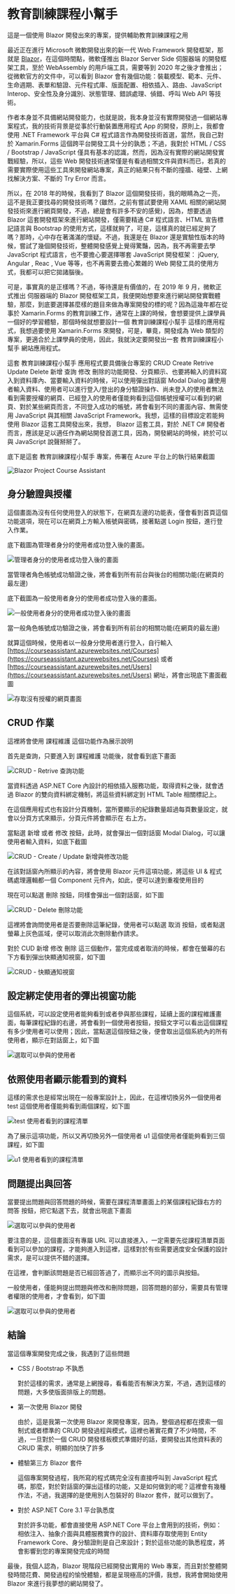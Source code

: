 # 教育訓練課程小幫手

這是一個使用 Blazor 開發出來的專案，提供輔助教育訓練課程之用

最近正在進行 Microsoft 微軟開發出來的新一代 Web Framework 開發框架，那就是 [Blazor](https://docs.microsoft.com/zh-tw/aspnet/core/blazor/?WT.mc_id=DT-MVP-5002220)，在這個時間點，微軟僅推出 Blazor Server Side 伺服器端 的開發框架工具，至於 WebAssembly 的用戶端工具，需要等到 2020 年之後才會推出；從微軟官方的文件中，可以看到 Blazor 會有幾個功能：裝載模型、範本、元件、生命週期、表單和驗證、元件程式庫、版面配置、相依插入、路由、JavaScript Interop、安全性及身分識別、狀態管理、錯誤處理、偵錯、呼叫 Web API 等技術。

作者本身並不具備網站開發能力，也就是說，我本身並沒有實際開發過一個網站專案程式，我的技術背景是從事於行動裝置應用程式 App 的開發，原則上，我都會使用 .NET Framework 平台與 C# 程式語言作為開發技術首選，當然，我自己對於 Xamarin.Forms 這個跨平台開發工具十分的孰悉；不過，我對於 HTML / CSS / Bootstrap / JavaScript 僅具有基本的認識，然而，因為沒有實際的網站開發實戰經驗，所以，這些 Web 開發技術通常僅是有看過相關文件與資料而已，若真的需要實際使用這些工具來開發網站專案，真正的結果只有不斷的撞牆、碰壁、上網找解決方案、不斷的 Try Error 而言。

所以，在 2018 年的時候，我看到了 Blazor 這個開發技術，我的眼睛為之一亮，這不是我正要找尋的開發技術嗎？(雖然，之前有嘗試要使用 XAML 相關的網站開發技術來進行網頁開發，不過，總是會有許多不安的感覺)，因為，想要透過 Blazor 這套開發框架來進行網站開發，僅需要精通 C# 程式語言、HTML 宣告標記語言與 Bootstrap 的使用方式，這樣就夠了，可是，這樣真的就已經足夠了嗎？那時，心中存在著滿滿的懷疑。不過，我還是在 Blazor 還是實驗性版本的時候，嘗試了幾個開發技術，整體開發感覺上覺得驚豔，因為，我不再需要去學 JavaScript 程式語言，也不要擔心要選擇哪套 JavaScript 開發框架： jQuery, Angular , Reac , Vue 等等，也不再需要去擔心繁雜的 Web 開發工具的使用方式，我都可以把它拋諸腦後。

可是，事實真的是正樣嗎？不過，等待還是有價值的，在 2019 年 9 月，微軟正式推出 伺服器端的 Blazor 開發框架工具，我便開始想要來進行網站開發實戰體驗，那麼，到底要選擇甚麼樣的題目來做為專案開發的標的呢？因為這幾年都在從事於 Xamarin.Forms 的教育訓練工作，通常在上課的時候，會想要提供上課學員一個好的學習體驗，那個時候就想要設計一個 教育訓練課程小幫手 這樣的應用程式，我想過要使用 Xamarin.Forms 來開發，可是，畢竟，開發成為 Web 類型的專案，更適合於上課學員的使用，因此，我就決定要開發出一套 教育訓練課程小幫手 網站應用程式。

這套 教育訓練課程小幫手 應用程式要具備後台專案的 CRUD Create Retrive Update Delete 新增 查詢 修改 刪除的功能開發、分頁顯示、也要將輸入的資料寫入到資料庫內、當要輸入資料的時候，可以使用彈出對話窗 Modal Dialog 讓使用者輸入資料、使用者可以進行登入/登出的身分驗證操作、尚未登入的使用者無法看到需要授權的網頁、已經登入的使用者僅能夠看到這個帳號授權可以看到的網頁、對於某些網頁而言，不同登入成功的帳號，將會看到不同的畫面內容、無需使用 JavaScript 與其相關 JavaScript Framework。我想，這樣的目標設定若能夠使用 Blazor 這套工具開發出來，我想， Blazor 這套工具，對於 .NET C# 開發者而言，應該是足以適任作為網站開發首選工具，因為，開發網站的時候，終於可以與 JavaScript 說聲掰掰了。

底下是這套 教育訓練課程小幫手 專案，佈署在 Azure 平台上的執行結果截圖

![Blazor Project Course Assistant](Images/Assistant999.png)

## 身分驗證與授權

這個畫面為沒有任何使用登入的狀態下，在網頁左邊的功能表，僅會看到首頁這個功能選項，現在可以在網頁上方輸入帳號與密碼，接著點選 Login 按鈕，進行登入作業。

底下截圖為管理者身分的使用者成功登入後的畫面。

![管理者身分的使用者成功登入後的畫面](Images/Assistant998.png)

當管理者角色帳號成功驗證之後，將會看到所有前台與後台的相關功能(在網頁的最左邊)

底下截圖為一般使用者身分的使用者成功登入後的畫面。

![一般使用者身分的使用者成功登入後的畫面](Images/Assistant997.png)

當一般角色帳號成功驗證之後，將會看到所有前台的相關功能(在網頁的最左邊)

就算這個時候，使用者以一般身分使用者進行登入，自行輸入 [https://courseassistant.azurewebsites.net/Courses](https://courseassistant.azurewebsites.net/Courses) 或者 [https://courseassistant.azurewebsites.net/Users](https://courseassistant.azurewebsites.net/Users) 網址，將會出現底下畫面截圖

![存取沒有授權的網頁畫面](Images/Assistant996.png)

## CRUD 作業

這裡將會使用 課程維護 這個功能作為展示說明

首先是查詢，只要進入到 課程維護 功能後，就會看到底下畫面

![CRUD - Retrive 查詢功能](Images/Assistant995.png)

當資料透過 ASP.NET Core 內設計的相依插入服務功能，取得資料之後，就會透過 Blazor 的雙向資料綁定機制，將這些資料綁定到 HTML Table 相關標記上。

在這個應用程式也有設計分頁機制，當所要顯示的紀錄數量超過每頁數量設定，就會以分頁方式來顯示，分頁元件將會顯示在 右上方。

當點選 新增 或者 修改 按鈕，此時，就會彈出一個對話窗 Modal Dialog，可以讓使用者輸入資料，如底下截圖

![CRUD - Create / Update 新增與修改功能](Images/Assistant994.png)

在該對話窗內所顯示的內容，將會使用 Blazor 元件這項功能，將這些 UI & 程式碼處理邏輯都一個 Component 元件內，如此，便可以達到重複使用目的

現在可以點選 刪除 按鈕，同樣會彈出一個對話窗，如下圖

![CRUD - Delete 刪除功能](Images/Assistant993.png)

這裡將會詢問使用者是否要刪除這筆紀錄，使用者可以點選 取消 按鈕，或者點選螢幕上灰色區域，便可以取消此次刪除動作請求。

對於 CUD 新增 修改 刪除 這三個動作，當完成或者取消的時候，都會在螢幕的右下方看到彈出快顯通知視窗，如下圖

![CRUD - 快顯通知視窗](Images/Assistant992.png)

## 設定綁定使用者的彈出視窗功能

這個系統，可以設定使用者能夠看到或者參與那些課程，延續上面的課程維護畫面，每筆課程紀錄的右邊，將會看到一個使用者按鈕，按鈕文字可以看出這個課程有多少使用者可以使用；因此，當點選這個按鈕之後，便會取出這個系統內的所有使用者，顯示在對話窗上，如下圖

![選取可以參與的使用者](Images/Assistant991.png)

## 依照使用者顯示能看到的資料

這樣的需求也是經常出現在一般專案設計上，因此，在這裡切換另外一個使用者 test 這個使用者僅能夠看到兩個課程，如下圖

![test 使用者看到的課程清單](Images/Assistant990.png)

為了展示這項功能，所以又再切換另外一個使用者 u1 這個使用者僅能夠看到三個課程，如下圖

![u1 使用者看到的課程清單](Images/Assistant989.png)

## 問題提出與回答

當要提出問題與回答問題的時候，需要在課程清單畫面上的某個課程紀錄右方的 問答 按鈕，把它點選下去，就會出現底下畫面

![選取可以參與的使用者](Images/Assistant988.png)

要注意的是，這個畫面沒有專屬 URL 可以直接進入，一定需要先從課程清單頁面看到可以參加的課程，才能夠進入到這裡，這樣對於有些需要適度安全保護的設計需求，是可以提供不錯的選擇。

在這裡，會判斷該問題是否已經回答過了，而顯示出不同的圖示與按鈕。

一般使用者，僅能夠提出問題與修改和刪除問題，回答問題的部分，需要具有管理者權限的使用者，才會看到，如下圖

![選取可以參與的使用者](Images/Assistant987.png)

## 結論

當這個專案開發完成之後，我遇到了這些問題

* CSS / Bootstrap 不孰悉

  對於這樣的需求，通常是上網搜尋，看看能否有解決方案，不過，遇到這樣的問題，大多使版面排版上的問題。

* 第一次使用 Blazor 開發

  由於，這是我第一次使用 Blazor 來開發專案，因為，整個過程都在摸索一個制式或者標準的 CRUD 開發過程與模式，這裡也著實花費了不少時間，不過，一旦對於一個 CRUD 開發樣板模式準備好的話，要開發出其他資料表的 CRUD 需求，明顯的加快了許多

* 體驗第三方 Blazor 套件

  這個專案開發過程，我所寫的程式碼完全沒有直接呼叫到 JavaScript 程式碼，那麼，對於對話窗的彈出這樣的功能，又是如何做到的呢？這裡會有幾種作法，不過，我選擇的是使用別人包裝好的 Blazor 套件，就可以做到了。

* 對於 ASP.NET Core 3.1 平台孰悉度

  對於許多功能，都會直接使用 ASP.NET Core 平台上會用到的技術，例如：相依注入、抽象介面與具體服務實作的設計、資料庫存取使用到 Entity Framework Core、身分驗證則是自己來設計；對於這些功能的孰悉程度，將會影響到您的專案開發完成的時間

最後，我個人認為，Blazor 現階段已經開發出實用的 Web 專案，而且對於整體開發時間花費、開發過程的愉悅體驗，都是呈現極高的評價，我想，我將會開始使用 Blazor 來進行我夢想的網站開發了。
